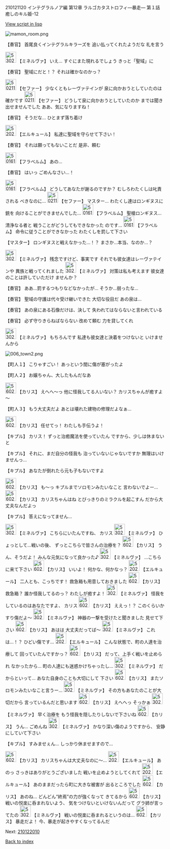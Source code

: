 210121120 インテグラルノア編 第12章 ラルゴカタストロフィ―暴走― 第１話 癒しのキル姫-12

[View script in lisp](../scripts/210121120.txt)

![mamon_room.png](../images/backgrounds/mamon_room.png)

【奏官】
首尾良くインテグラルキラーズを
追い払ってくれたようだな
礼を言う

<img src="../images/units/5302521.png" alt="5302521.png" height="34"/>
【ミネルヴァ】
いえ…
すぐにまた現れるでしょう
きっと「聖域」に

【奏官】
聖域にだと！？
それは確かなのかっ？

<img src="../images/units/502111.png" alt="502111.png" height="34"/>
【セファー】
少なくともレーヴァテインが
泉に向かおうとしていたのは
確かです

<img src="../images/units/502111.png" alt="502111.png" height="34"/>
【セファー】
どうして泉に向かおうとしていたのか
までは聞き出せませんでした
ああ、気になりますね！

【奏官】
そうだな…
ひとまず落ち着け

<img src="../images/units/5202521.png" alt="5202521.png" height="34"/>
【エルキュール】
私達に聖域を守らせて下さい！

【奏官】
それは願ってもないことだ
是非、頼む

<img src="../images/units/501611.png" alt="501611.png" height="34"/>
【フラベルム】
あの…

【奏官】
はいっ
ごめんなさい…！

<img src="../images/units/501611.png" alt="501611.png" height="34"/>
【フラベルム】
どうしてあなたが謝るのですか？
むしろわたくしは叱責される
べきなのに…

<img src="../images/units/502111.png" alt="502111.png" height="34"/>
【セファー】
マスター…
わたくし達はロンギヌスに銃を
向けることができませんでした…

<img src="../images/units/501611.png" alt="501611.png" height="34"/>
【フラベルム】
聖槍ロンギヌス…清浄なる者と
戦うことがどうしてもできなかった
のです…

<img src="../images/units/501611.png" alt="501611.png" height="34"/>
【フラベルム】
命令に従うことができなかった
わたくしを罰して下さい

【マスター】
ロンギヌスと戦えなかった…！？
まさか…本当、なのか…？

<img src="../images/units/5302521.png" alt="5302521.png" height="34"/>
【ミネルヴァ】
残念ですけど、事実です
それでも彼女達はレーヴァテインや
異族と戦ってくれました

<img src="../images/units/5302521.png" alt="5302521.png" height="34"/>
【ミネルヴァ】
対策は私も考えます
彼女達のことは許していただけ
ませんか？

【奏官】
ああ…罰するつもりなどなかったが…
そうか…弱ったな…

【奏官】
聖域の守護は代々受け継いできた
大切な役目だ
あの泉は…

【奏官】
あの泉にある石像だけは、決して
失われてはならないと言われている

【奏官】
必ず守りきらねばならない
改めて頼む
力を貸してくれ

<img src="../images/units/5302521.png" alt="5302521.png" height="34"/>
【ミネルヴァ】
もちろんです
私達も彼女達と決着をつけないと
いけませんから

![006_town2.png](../images/backgrounds/006_town2.png)

【町人１】
こりゃすごい！
あっという間に傷が塞がったよ

【町人２】
お嬢ちゃん、大したもんだなあ

<img src="../images/units/5602511.png" alt="5602511.png" height="34"/>
【カリス】
えへへ～っ
他に怪我してる人いない？
カリスちゃんが癒すよ～

【町人３】
もう大丈夫だよ
あとは壊れた建物の修理だよなぁ…

<img src="../images/units/5602511.png" alt="5602511.png" height="34"/>
【カリス】
任せてっ！
わたしも手伝うよ！

【キプル】
カリス！
ずっと治癒魔法を使っていたん
ですから、少しは休まないと

【キプル】
それに、まだ自分の怪我も
治っていないじゃないですか
無理はいけませんっ…

【キプル】
あなたが倒れたら元も子もないですよ

<img src="../images/units/5602511.png" alt="5602511.png" height="34"/>
【カリス】
も～っ
キプルまでソロモンみたいなこと
言わないでよー…

<img src="../images/units/5602511.png" alt="5602511.png" height="34"/>
【カリス】
カリスちゃんはね
とびっきりのミラクルを起こすん
だから大丈夫なんだよっ

【キプル】
答えになってません…

<img src="../images/units/5302521.png" alt="5302521.png" height="34"/>
【ミネルヴァ】
こちらにいたんですね、
カリス

<img src="../images/units/5302521.png" alt="5302521.png" height="34"/>
【ミネルヴァ】
ひょっとして…戦いの後、
ずっとこちらで皆さんの治療を？

<img src="../images/units/5602511.png" alt="5602511.png" height="34"/>
【カリス】
うん、そうだよ！
みんな元気になって良かった♪

<img src="../images/units/5302521.png" alt="5302521.png" height="34"/>
【ミネルヴァ】
…こちらに来て下さい

<img src="../images/units/5602511.png" alt="5602511.png" height="34"/>
【カリス】
いいよ！
何かな、何かなっ？

<img src="../images/units/5202521.png" alt="5202521.png" height="34"/>
【エルキュール】
二人とも、こっちです！
救急箱も用意しておきました

<img src="../images/units/5602511.png" alt="5602511.png" height="34"/>
【カリス】
救急箱？
誰か怪我してるのっ？
わたしが癒すよ！

<img src="../images/units/5302521.png" alt="5302521.png" height="34"/>
【ミネルヴァ】
怪我をしているのはあなたですよ、
カリス

<img src="../images/units/5602511.png" alt="5602511.png" height="34"/>
【カリス】
ええっ！？
このくらいかすり傷だよ～

<img src="../images/units/5302521.png" alt="5302521.png" height="34"/>
【ミネルヴァ】
神器の一撃を受けたと聞きました
見せて下さい

<img src="../images/units/5602511.png" alt="5602511.png" height="34"/>
【カリス】
あはは
大丈夫だってば～

<img src="../images/units/5302521.png" alt="5302521.png" height="34"/>
【ミネルヴァ】
これは…！？
ひどい傷です…

<img src="../images/units/5202521.png" alt="5202521.png" height="34"/>
【エルキュール】
こんな状態で、町の人達を治療して
回っていたんですかっ？

<img src="../images/units/5602511.png" alt="5602511.png" height="34"/>
【カリス】
だって、上手く戦いを止められ
なかったから…
町の人達にも迷惑かけちゃったし…

<img src="../images/units/5302521.png" alt="5302521.png" height="34"/>
【ミネルヴァ】
だからといって…
あなた自身のことも大切にして
下さい

<img src="../images/units/5602511.png" alt="5602511.png" height="34"/>
【カリス】
またソロモンみたいなこと言うー…

<img src="../images/units/5302521.png" alt="5302521.png" height="34"/>
【ミネルヴァ】
その方もあなたのことが大切だから
言っているんだと思います

<img src="../images/units/5602511.png" alt="5602511.png" height="34"/>
【カリス】
えへへっ
そっかぁ

<img src="../images/units/5302521.png" alt="5302521.png" height="34"/>
【ミネルヴァ】
早く治療を
もう怪我を隠したりしないで下さいね

<img src="../images/units/5602511.png" alt="5602511.png" height="34"/>
【カリス】
うん…
ごめんね

<img src="../images/units/5302521.png" alt="5302521.png" height="34"/>
【ミネルヴァ】
かなり深い傷のようですから、
安静にしていて下さい

【キプル】
すみませぇん…
しっかり休ませますので…

<img src="../images/units/5602511.png" alt="5602511.png" height="34"/>
【カリス】
カリスちゃんは大丈夫なのに～…

<img src="../images/units/5202521.png" alt="5202521.png" height="34"/>
【エルキュール】
あのっ
さっきはありがとうございました
戦いを止めようとしてくれて

<img src="../images/units/5202521.png" alt="5202521.png" height="34"/>
【エルキュール】
あのままだったら町に大きな被害が
出るところでした

<img src="../images/units/5602511.png" alt="5602511.png" height="34"/>
【カリス】
あのね…
どんどん“終焉”の力が強くなって
きてるから

<img src="../images/units/5602511.png" alt="5602511.png" height="34"/>
【カリス】
戦いの悦楽に呑まれないよう、
気をつけないといけないんだって
グラ姉が言ってたの

<img src="../images/units/5302521.png" alt="5302521.png" height="34"/>
【ミネルヴァ】
戦いの悦楽に呑まれるというのは…

<img src="../images/units/5602511.png" alt="5602511.png" height="34"/>
【カリス】
暴走だよ！
今、暴走が起きやすくなってるんだ

Next: [210122010](210122010.md)

[Back to index](index.md)
